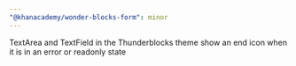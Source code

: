 ```yaml
---
"@khanacademy/wonder-blocks-form": minor
---
```


TextArea and TextField in the Thunderblocks theme show an end icon when it is in an error or readonly state
